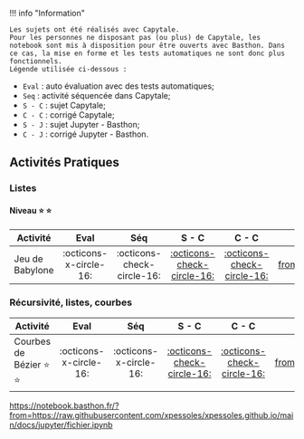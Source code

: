 !!! info "Information"

    Les sujets ont été réalisés avec Capytale. 
    Pour les personnes ne disposant pas (ou plus) de Capytale, les notebook sont mis à disposition pour être ouverts avec Basthon. Dans ce cas, la mise en forme et les tests automatiques ne sont donc plus fonctionnels. 
    Légende utilisée ci-dessous : 
* `Eval` : auto évaluation avec des tests automatiques;
* `Seq` : activité séquencée dans Capytale;
* `S - C` : sujet Capytale; 
* `C - C` : corrigé Capytale; 
* `S - J` : sujet Jupyter - Basthon; 
* `C - J` : corrigé Jupyter - Basthon.
 
 
## Activités Pratiques


### Listes
#### Niveau :star: :star: 

| Activité |  Eval | Séq | S - C | C - C | S - J | C - J |
| -------- |  :--: | :------: | :-------: | :---------: | :-------: | :---------: |
| Jeu de Babylone  | :octicons-x-circle-16: | :octicons-check-circle-16: | [:octicons-check-circle-16:](https://capytale2.ac-paris.fr/web/c/6f2c-3515792) | [:octicons-check-circle-16:](https://capytale2.ac-paris.fr/web/c/a4ce-3516429) | [:simple-jupyter:]( https://notebook.basthon.fr/?from=https://raw.githubusercontent.com/xpessoles/xpessoles.github.io/main/docs/jupyter/[EXT][PTSI][Sujet] DM 4 - Jeu de Babylone.ipynb) | [:simple-jupyter:]( https://notebook.basthon.fr/?from=https://raw.githubusercontent.com/xpessoles/xpessoles.github.io/main/docs/jupyter/[EXT][PTSI][Corrigé] - DM 4 - Jeu de Babylone.ipynb) |


### Récursivité, listes, courbes
| Activité |  Eval | Séq | S - C | C - C | S - J | C - J |
| -------- |  :--: | :------: | :-------: | :---------: | :-------: | :---------: |
| Courbes de Bézier :star: :star: | :octicons-x-circle-16: | :octicons-x-circle-16: | [:octicons-check-circle-16:](https://capytale2.ac-paris.fr/web/c/a61e-3509651) | [:octicons-check-circle-16:](https://capytale2.ac-paris.fr/web/c/2095-3509679) | [:simple-jupyter:](https://notebook.basthon.fr/?from=https://raw.githubusercontent.com/xpessoles/xpessoles.github.io/main/docs/jupyter/[EXT][Sujet][PTSI][DS Machine 2] Courbes de Bézier.ipynb) | [:simple-jupyter:](https://notebook.basthon.fr/?from=https://raw.githubusercontent.com/xpessoles/xpessoles.github.io/main/docs/jupyter/[EXT][Corrigé][PTSI][DS Machine 2] Courbes de Bézier.ipynb) |




https://notebook.basthon.fr/?from=https://raw.githubusercontent.com/xpessoles/xpessoles.github.io/main/docs/jupyter/fichier.ipynb

